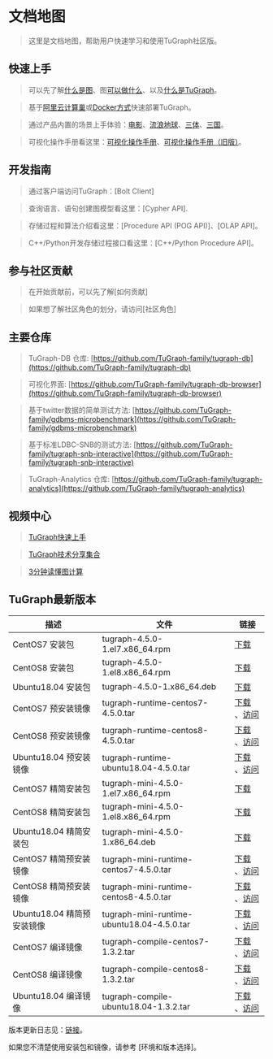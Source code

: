 # 文档地图

> 这里是文档地图，帮助用户快速学习和使用TuGraph社区版。

## 快速上手

> 可以先了解[什么是图](./2.introduction/1.what-is-graph.md)、图[可以做什么](./2.introduction/8.scenarios.md)、以及[什么是TuGraph](./2.introduction/3.what-is-tugraph.md)。

> 基于[阿里云计算巢](5.installation&running/5.cloud-deployment.md)或[Docker方式](5.installation&running/3.docker-deployment.md)快速部署TuGraph。

> 通过产品内置的场景上手体验：[电影](./3.quick-start/2.demo/1.movie.md)、[流浪地球](./3.quick-start/2.demo/2.wandering-earth.md)、[三体](./3.quick-start/2.demo/3.the-three-body.md)、[三国](./3.quick-start/2.demo/4.three-kingdoms.md)。

> 可视化操作手册看这里：[可视化操作手册](./4.user-guide/1.tugraph-browser.md)、[可视化操作手册（旧版）](./4.user-guide/2.tugraph-browser-legacy.md)。

## 开发指南

> 通过客户端访问TuGraph：[Bolt Client]

> 查询语言、语句创建图模型看这里：[Cypher API].

> 存储过程和算法介绍看这里：[Procedure API (POG API)]、[OLAP API]。

> C++/Python开发存储过程接口看这里：[C++/Python Procedure API]。

## 参与社区贡献

> 在开始贡献前，可以先了解[如何贡献]

> 如果想了解社区角色的划分，请访问[社区角色]

## 主要仓库

> TuGraph-DB 仓库: [https://github.com/TuGraph-family/tugraph-db](https://github.com/TuGraph-family/tugraph-db)

> 可视化界面: [https://github.com/TuGraph-family/tugraph-db-browser](https://github.com/TuGraph-family/tugraph-db-browser)

> 基于twitter数据的简单测试方法: [https://github.com/TuGraph-family/gdbms-microbenchmark](https://github.com/TuGraph-family/gdbms-microbenchmark)

> 基于标准LDBC-SNB的测试方法: [https://github.com/TuGraph-family/tugraph-snb-interactive](https://github.com/TuGraph-family/tugraph-snb-interactive)

> TuGraph-Analytics 仓库: [https://github.com/TuGraph-family/tugraph-analytics](https://github.com/TuGraph-family/tugraph-analytics)

## 视频中心

> [TuGraph快速上手](https://space.bilibili.com/1196053065/channel/seriesdetail?sid=2593741)

> [TuGraph技术分享集合](https://space.bilibili.com/1196053065/channel/seriesdetail?sid=3009777)

> [3分钟读懂图计算](https://www.bilibili.com/video/BV15U4y1r7AW/)

## TuGraph最新版本

| 描述                  | 文件                                         | 链接                                                                                                                                                                                              |
|---------------------|--------------------------------------------|-------------------------------------------------------------------------------------------------------------------------------------------------------------------------------------------------|
| CentOS7 安装包         | tugraph-4.5.0-1.el7.x86_64.rpm             | [下载](https://tugraph-web.oss-cn-beijing.aliyuncs.com/tugraph/tugraph-4.5.0/tugraph-4.5.0-1.el7.x86_64.rpm)                                                                                      |
| CentOS8 安装包         | tugraph-4.5.0-1.el8.x86_64.rpm             | [下载](https://tugraph-web.oss-cn-beijing.aliyuncs.com/tugraph/tugraph-4.5.0/tugraph-4.5.0-1.el8.x86_64.rpm)                                                                                      |
| Ubuntu18.04 安装包     | tugraph-4.5.0-1.x86_64.deb                 | [下载](https://tugraph-web.oss-cn-beijing.aliyuncs.com/tugraph/tugraph-4.5.0/tugraph-4.5.0-1.x86_64.deb)                                                                                          |
| CentOS7 预安装镜像       | tugraph-runtime-centos7-4.5.0.tar          | [下载](https://tugraph-web.oss-cn-beijing.aliyuncs.com/tugraph/tugraph-4.5.0/tugraph-runtime-centos7-4.5.0.tar) 、[访问](https://hub.docker.com/r/tugraph/tugraph-runtime-centos7)                   |
| CentOS8 预安装镜像       | tugraph-runtime-centos8-4.5.0.tar          | [下载](https://tugraph-web.oss-cn-beijing.aliyuncs.com/tugraph/tugraph-4.5.0/tugraph-runtime-centos8-4.5.0.tar) 、[访问](https://hub.docker.com/r/tugraph/tugraph-runtime-centos8)                   |
| Ubuntu18.04 预安装镜像   | tugraph-runtime-ubuntu18.04-4.5.0.tar      | [下载](https://tugraph-web.oss-cn-beijing.aliyuncs.com/tugraph/tugraph-4.5.0/tugraph-runtime-ubuntu18.04-4.5.0.tar) 、[访问](https://hub.docker.com/r/tugraph/tugraph-runtime-ubuntu18.04)           |
| CentOS7 精简安装包       | tugraph-mini-4.5.0-1.el7.x86_64.rpm        | [下载](https://tugraph-web.oss-cn-beijing.aliyuncs.com/tugraph/tugraph-4.5.0/tugraph-mini-4.5.0-1.el7.x86_64.rpm)                                                                                 |
| CentOS8 精简安装包       | tugraph-mini-4.5.0-1.el8.x86_64.rpm        | [下载](https://tugraph-web.oss-cn-beijing.aliyuncs.com/tugraph/tugraph-4.5.0/tugraph-mini-4.5.0-1.el8.x86_64.rpm)                                                                                 |
| Ubuntu18.04 精简安装包   | tugraph-mini-4.5.0-1.x86_64.deb            | [下载](https://tugraph-web.oss-cn-beijing.aliyuncs.com/tugraph/tugraph-4.5.0/tugraph-mini-4.5.0-1.x86_64.deb)                                                                                     |
| CentOS7 精简预安装镜像     | tugraph-mini-runtime-centos7-4.5.0.tar     | [下载](https://tugraph-web.oss-cn-beijing.aliyuncs.com/tugraph/tugraph-4.5.0/tugraph-mini-runtime-centos7-4.5.0.tar) 、[访问](https://hub.docker.com/r/tugraph/tugraph-mini-runtime-centos7)         |
| CentOS8 精简预安装镜像     | tugraph-mini-runtime-centos8-4.5.0.tar     | [下载](https://tugraph-web.oss-cn-beijing.aliyuncs.com/tugraph/tugraph-4.5.0/tugraph-mini-runtime-centos8-4.5.0.tar) 、[访问](https://hub.docker.com/r/tugraph/tugraph-mini-runtime-centos8)         |
| Ubuntu18.04 精简预安装镜像 | tugraph-mini-runtime-ubuntu18.04-4.5.0.tar | [下载](https://tugraph-web.oss-cn-beijing.aliyuncs.com/tugraph/tugraph-4.5.0/tugraph-mini-runtime-ubuntu18.04-4.5.0.tar) 、[访问](https://hub.docker.com/r/tugraph/tugraph-mini-runtime-ubuntu18.04) |
| CentOS7 编译镜像        | tugraph-compile-centos7-1.3.2.tar          | [下载](https://tugraph-web.oss-cn-beijing.aliyuncs.com/tugraph/tugraph-docker-compile/tugraph-compile-centos7-1.3.2.tar) 、[访问](https://hub.docker.com/r/tugraph/tugraph-compile-centos7)          |
| CentOS8 编译镜像        | tugraph-compile-centos8-1.3.2.tar          | [下载](https://tugraph-web.oss-cn-beijing.aliyuncs.com/tugraph/tugraph-docker-compile/tugraph-compile-centos8-1.3.2.tar) 、[访问](https://hub.docker.com/r/tugraph/tugraph-compile-centos8)          |
| Ubuntu18.04 编译镜像    | tugraph-compile-ubuntu18.04-1.3.2.tar      | [下载](https://tugraph-web.oss-cn-beijing.aliyuncs.com/tugraph/tugraph-docker-compile/tugraph-compile-ubuntu18.04-1.3.2.tar) 、[访问](https://hub.docker.com/r/tugraph/tugraph-compile-ubuntu18.04)  |


版本更新日志见：[链接](https://github.com/TuGraph-family/tugraph-db/blob/master/release/CHANGELOG_CN.md )。

如果您不清楚使用安装包和镜像，请参考 [环境和版本选择]。

